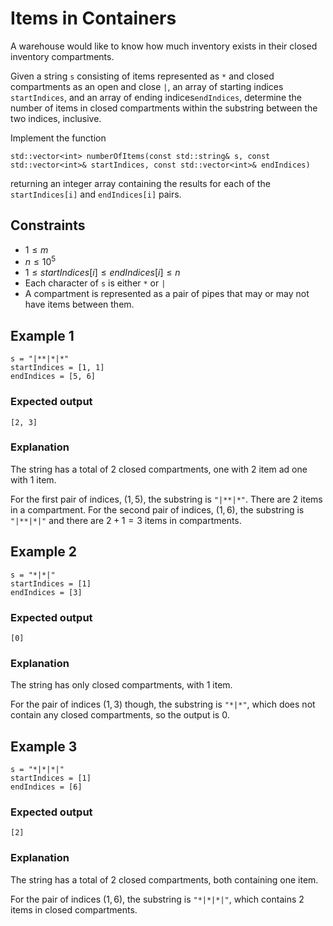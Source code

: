 # Items in Containers

A warehouse would like to know how much inventory exists in their closed inventory compartments.

Given a string `s` consisting of items represented as `*` and closed compartments as an open and close `|`, an array of starting indices `startIndices`, and an array of ending indices`endIndices`, determine the number of items in closed compartments within the substring between the two indices, inclusive.

Implement the function
```
std::vector<int> numberOfItems(const std::string& s, const std::vector<int>& startIndices, const std::vector<int>& endIndices)
```
returning an integer array containing the results for each of the `startIndices[i]` and `endIndices[i]` pairs.


## Constraints
- $1 \leq m$
- $n \leq 10^5$
- $1 \leq startIndices[i] \leq endIndices[i] \leq n$
- Each character of `s` is either `*` or `|`
- A compartment is represented as a pair of pipes that may or may not have items between them.


## Example 1
```
s = "|**|*|*"
startIndices = [1, 1]
endIndices = [5, 6]
```

### Expected output
`[2, 3]`

### Explanation
The string has a total of $2$ closed compartments, one with $2$ item ad one with $1$ item.

For the first pair of indices, $(1, 5)$, the substring is `"|**|*"`. There are $2$ items in a compartment.
For the second pair of indices, $(1, 6)$, the substring is `"|**|*|"` and there are $2 + 1 = 3$ items in compartments.


## Example 2
```
s = "*|*|"
startIndices = [1]
endIndices = [3]
```

### Expected output
`[0]`

### Explanation
The string has only closed compartments, with $1$ item.

For the pair of indices $(1, 3)$ though, the substring is `"*|*"`, which does not contain any closed compartments, so the output is $0$.


## Example 3
```
s = "*|*|*|"
startIndices = [1]
endIndices = [6]
```

### Expected output
`[2]`

### Explanation
The string has a total of $2$ closed compartments, both containing one item.

For the pair of indices $(1, 6)$, the substring is `"*|*|*|"`, which contains $2$ items in closed compartments.
